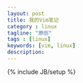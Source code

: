 ```yaml
---
layout: post
title: 我的Vim笔记
category : linux
tagline: "原创"
tags : [linux]
keywords: [vim, linux]
description: 
---
```

{% include JB/setup %}






